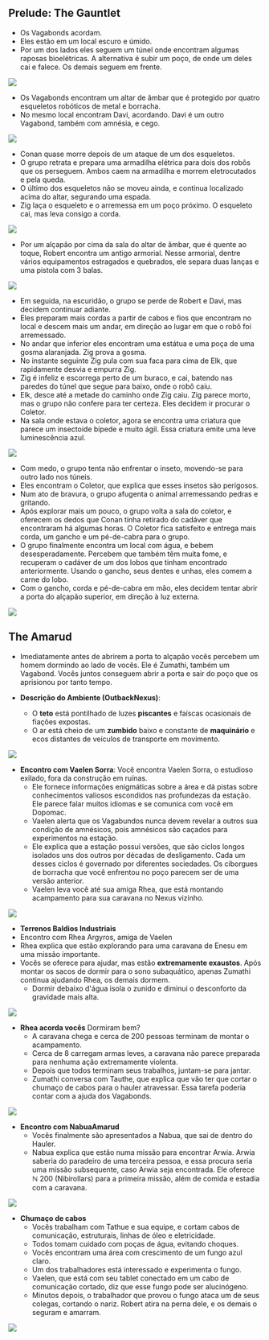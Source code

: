 ## Prelude: The Gauntlet

- Os Vagabonds acordam.
- Eles estão em um local escuro e úmido.
- Por um dos lados eles seguem um túnel onde encontram algumas raposas bioelétricas. A alternativa é subir um poço, de onde um deles cai e falece. Os demais seguem em frente.

![](https://i.imgur.com/O4hkNxP.png)

- Os Vagabonds encontram um altar de âmbar que é protegido por quatro esqueletos robóticos de metal e borracha.
- No mesmo local encontram Davi, acordando. Davi é um outro Vagabond, também com amnésia, e cego.

![](https://i.imgur.com/cRGj7ES.jpg)

- Conan quase morre depois de um ataque de um dos esqueletos.
- O grupo retrata e prepara uma armadilha elétrica para dois dos robôs que os perseguem. Ambos caem na armadilha e morrem eletrocutados e pela queda.
- O último dos esqueletos não se moveu ainda, e continua localizado acima do altar, segurando uma espada.
- Zig laça o esqueleto e o arremessa em um poço próximo. O esqueleto cai, mas leva consigo a corda.

![](https://i.imgur.com/GR7baz5.jpg)

- Por um alçapão por cima da sala do altar de âmbar, que é quente ao toque, Robert encontra um antigo armorial. Nesse armorial, dentre vários equipamentos estragados e quebrados, ele separa duas lanças e uma pistola com 3 balas.

![](https://i.imgur.com/Oiut6CO.jpg)

- Em seguida, na escuridão, o grupo se perde de Robert e Davi, mas decidem continuar adiante.
- Eles preparam mais cordas a partir de cabos e fios que encontram no local e descem mais um andar, em direção ao lugar em que o robô foi arremessado.
- No andar que inferior eles encontram uma estátua e uma poça de uma gosma alaranjada. Zig prova a gosma.
- No instante seguinte Zig pula com sua faca para cima de Elk, que rapidamente desvia e empurra Zig.
- Zig é infeliz e escorrega perto de um buraco, e cai, batendo nas paredes do túnel que segue para baixo, onde o robô caiu.
- Elk, desce até a metade do caminho onde Zig caiu. Zig parece morto, mas o grupo não confere para ter certeza. Eles decidem ir procurar o Coletor.
- Na sala onde estava o coletor, agora se encontra uma criatura que parece um insectoide bípede e muito ágil. Essa criatura emite uma leve luminescência azul.

![](https://i.imgur.com/LMB8NgN.png)

- Com medo, o grupo tenta não enfrentar o inseto, movendo-se para outro lado nos túneis.
- Eles encontram o Coletor, que explica que esses insetos são perigosos.
- Num ato de bravura, o grupo afugenta o animal arremessando pedras e gritando.
- Após explorar mais um pouco, o grupo volta a sala do coletor, e oferecem os dedos que Conan tinha retirado do cadáver que encontraram há algumas horas. O Coletor fica satisfeito e entrega mais corda, um gancho e um pé-de-cabra para o grupo.
- O grupo finalmente encontra um local com água, e bebem desesperadamente. Percebem que também têm muita fome, e recuperam o cadáver de um dos lobos que tinham encontrado anteriormente. Usando o gancho, seus dentes e unhas, eles comem a carne do lobo.
- Com o gancho, corda e pé-de-cabra em mão, eles decidem tentar abrir a porta do alçapão superior, em direção à luz externa.

![](https://i.imgur.com/Dnhiuix.png)

## The Amarud

- Imediatamente antes de abrirem a porta to alçapão vocês percebem um homem dormindo ao lado de vocês. Ele é Zumathi, também um Vagabond. Vocês juntos conseguem abrir a porta e sair do poço que os aprisionou por tanto tempo.

- **Descrição do Ambiente (OutbackNexus)**:
	- O **teto** está pontilhado de luzes **piscantes** e faíscas ocasionais de fiações expostas.
	- O ar está cheio de um **zumbido** baixo e constante de **maquinário** e ecos distantes de veículos de transporte em movimento.

![](https://i.imgur.com/PxIZfJk.png)

- **Encontro com Vaelen Sorra**: Você encontra Vaelen Sorra, o estudioso exilado, fora da construção em ruínas.
	- Ele fornece informações enigmáticas sobre a área e dá pistas sobre conhecimentos valiosos escondidos nas profundezas da estação. Ele parece falar muitos idiomas e se comunica com você em Dopomac.
	- Vaelen alerta que os Vagabundos nunca devem revelar a outros sua condição de amnésicos, pois amnésicos são caçados para experimentos na estação.
	- Ele explica que a estação possui versões, que são ciclos longos isolados uns dos outros por décadas de desligamento. Cada um desses ciclos é governado por diferentes sociedades. Os ciborgues de borracha que você enfrentou no poço parecem ser de uma versão anterior.
	- Vaelen leva você até sua amiga Rhea, que está montando acampamento para sua caravana no Nexus vizinho.

![](https://i.imgur.com/g98dene.png)

- **Terrenos Baldios Industriais**
- Encontro com Rhea Argyros, amiga de Vaelen
- Rhea explica que estão explorando para uma caravana de Enesu em uma missão importante.
- Vocês se oferece para ajudar, mas estão **extremamente exaustos**. Após montar os sacos de dormir para o sono subaquático, apenas Zumathi continua ajudando Rhea, os demais dormem.
	- Dormir debaixo d'água isola o zunido e diminui o desconforto da gravidade mais alta.

![](https://i.imgur.com/LSktpcm.png)


- **Rhea acorda vocês** Dormiram bem?
	- A caravana chega e cerca de 200 pessoas terminam de montar o acampamento.
	- Cerca de 8 carregam armas leves, a caravana não parece preparada para nenhuma ação extremamente violenta.
	- Depois que todos terminam seus trabalhos, juntam-se para jantar.
	- Zumathi conversa com Tauthe, que explica que vão ter que cortar o chumaço de cabos para o hauler atravessar. Essa tarefa poderia contar com a ajuda dos Vagabonds.

![](https://i.imgur.com/qyPKXXx.png)

- **Encontro com NabuaAmarud**
	- Vocês finalmente são apresentados a Nabua, que sai de dentro do Hauler.
	- Nabua explica que estão numa missão para encontrar Arwia. Arwia saberia do paradeiro de uma terceira pessoa, e essa procura seria uma missão subsequente, caso Arwia seja encontrada. Ele oferece $\mathbb{N}$ 200 (Nibirollars) para a primeira missão, além de comida e estadia com a caravana.

![](https://i.imgur.com/309znJG.png)

- **Chumaço de cabos**
	- Vocês trabalham com Tathue e sua equipe, e cortam cabos de comunicação, estruturais, linhas de óleo e eletricidade.
	- Todos tomam cuidado com poças de água, evitando choques.
	- Vocês encontram uma área com crescimento de um fungo azul claro.
	- Um dos trabalhadores está interessado e experimenta o fungo.
	- Vaelen, que está com seu tablet conectado em um cabo de comunicação cortado, diz que esse fungo pode ser alucinógeno.
	- Minutos depois, o trabalhador que provou o fungo ataca um de seus colegas, cortando o nariz. Robert atira na perna dele, e os demais o seguram e amarram.

![](https://i.imgur.com/MbxsRwe.png)
